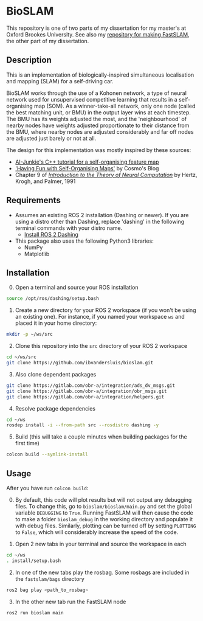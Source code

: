 # BioSLAM

This repository is one of two parts of my dissertation for my master's at Oxford Brookes University. See also my [repository for making FastSLAM](https://github.com/ibvandersluis/fastslam), the other part of my dissertation.

## Description

This is an implementation of biologically-inspired simultaneous localisation and mapping (SLAM) for a self-driving car.

BioSLAM works through the use of a Kohonen network, a type of neural network used for unsupervised competitive learning that results in a self-organising map (SOM). As a winner-take-all network, only one node (called the best matching unit, or BMU) in the output layer wins at each timestep. The BMU has its weights adjusted the most, and the 'neighbourhood' of nearby nodes have weights adjusted proportionate to their distance from the BMU, where nearby nodes are adjusted considerably and far off nodes are adjusted just barely or not at all.

The design for this implementation was mostly inspired by these sources:
- [AI-Junkie's C++ tutorial for a self-organising feature map](http://www.ai-junkie.com/ann/som/som1.html)
- ['Having Fun with Self-Organising Maps'](https://tcosmo.github.io/2017/07/27/fun-with-som.html) by Cosmo's Blog
- Chapter 9 of [_Introduction to the Theory of Neural Computation_](https://www.amazon.co.uk/Introduction-Computation-Institute-Sciences-Complexity/dp/0201515601) by Hertz, Krogh, and Palmer, 1991

## Requirements

- Assumes an existing ROS 2 installation (Dashing or newer). If you are using a distro other than Dashing, replace 'dashing' in the following terminal commands with your distro name.
    - [Install ROS 2 Dashing](https://index.ros.org/doc/ros2/Installation/Dashing/)
- This package also uses the following Python3 libraries:
    - NumPy
    - Matplotlib

## Installation

0. Open a terminal and source your ROS installation

```bash
source /opt/ros/dashing/setup.bash
```

1. Create a new directory for your ROS 2 workspace (if you won't be using an existing one). For instance, if you named your workspace `ws` and placed it in your home directory:

```bash
mkdir -p ~/ws/src
```

2. Clone this repository into the `src` directory of your ROS 2 workspace

```bash
cd ~/ws/src
git clone https://github.com/ibvandersluis/bioslam.git
```

3. Also clone dependent packages

```bash
git clone https://gitlab.com/obr-a/integration/ads_dv_msgs.git
git clone https://gitlab.com/obr-a/integration/obr_msgs.git
git clone https://gitlab.com/obr-a/integration/helpers.git
```

4. Resolve package dependencies

```bash
cd ~/ws
rosdep install -i --from-path src --rosdistro dashing -y
```

5. Build (this will take a couple minutes when building packages for the first time)

```bash
colcon build --symlink-install
```

## Usage

After you have run `colcon build`:

0. By default, this code will plot results but will not output any debugging files. To change this, go to `bioslam/bioslam/main.py` and set the global variable `DEBUGGING` to `True`. Running FastSLAM will then cause the code to make a folder `bioslam_debug` in the working directory and populate it with debug files. Similarly, plotting can be turned off by setting `PLOTTING` to `False`, which will considerably increase the speed of the code.

1. Open 2 new tabs in your terminal and source the workspace in each

```bash
cd ~/ws
. install/setup.bash
```

2. In one of the new tabs play the rosbag. Some rosbags are included in the `fastslam/bags` directory

```bash
ros2 bag play <path_to_rosbag>
```

3. In the other new tab run the FastSLAM node

```bash
ros2 run bioslam main
```